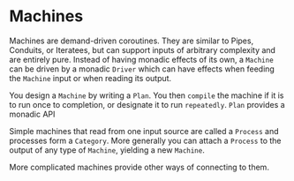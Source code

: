 Machines
========

Machines are demand-driven coroutines. They are similar to Pipes, Conduits, or Iteratees, but can support inputs of arbitrary complexity and are entirely pure. Instead of having monadic effects of its own, a `Machine` can be driven by a monadic `Driver` which can have effects when feeding the `Machine` input or when reading its output.

You design a `Machine` by writing a `Plan`. You then `compile` the machine if it is to run once to completion, or designate it to run `repeatedly`. `Plan` provides a monadic API

Simple machines that read from one input source are called a `Process` and processes form a `Category`. More generally you can attach a `Process` to the output of any type of `Machine`, yielding a new `Machine`.

More complicated machines provide other ways of connecting to them.
